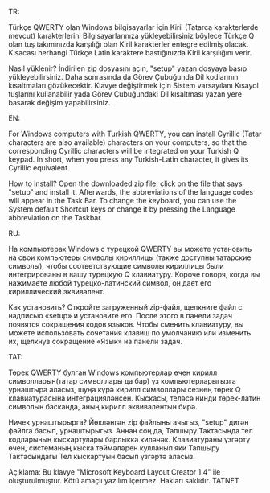 TR:

Türkçe QWERTY olan Windows bilgisayarlar için Kiril (Tatarca karakterlerde mevcut) karakterlerini Bilgisayarlarınıza yükleyebilirsiniz böylece Türkçe Q olan tuş takımınızda karşılığı olan Kiril karakterler entegre edilmiş olacak. Kısacası herhangi Türkçe Latin karaktere bastığınızda Kiril karşılığını verir.

Nasıl yüklenir?
İndirilen zip dosyasını açın, "setup" yazan dosyaya basıp yükleyebilirsiniz.
Daha sonrasında da Görev Çubuğunda Dil kodlarının kısaltmaları gözükecektir.
Klavye değiştirmek için Sistem varsayılanı Kısayol tuşlarını kullanabilir yada Görev Çubuğundaki Dil kısaltması yazan yere basarak değişim yapabilirsiniz. 


EN:

For Windows computers with Turkish QWERTY, you can install Cyrillic (Tatar characters are also available) characters on your computers, so that the corresponding Cyrillic characters will be integrated on your Turkish Q keypad. In short, when you press any Turkish-Latin character, it gives its Cyrillic equivalent.

How to install?
Open the downloaded zip file, click on the file that says "setup" and install it.
Afterwards, the abbreviations of the language codes will appear in the Task Bar.
To change the keyboard, you can use the System default Shortcut keys or change it by pressing the Language abbreviation on the Taskbar.


RU:

На компьютерах Windows с турецкой QWERTY вы можете установить на свои компьютеры символы кириллицы (также доступны татарские символы), чтобы соответствующие символы кириллицы были интегрированы в вашу турецкую Q клавиатуру. Короче говоря, когда вы нажимаете любой турецко-латинский символ, он дает его кириллический эквивалент.

Как установить?
Откройте загруженный zip-файл, щелкните файл с надписью «setup» и установите его.
После этого в панели задач появятся сокращения кодов языков.
Чтобы сменить клавиатуру, вы можете использовать сочетания клавиш по умолчанию или изменить их, щелкнув сокращение «Язык» на панели задач.


TAT:

Төрек QWERTY булган Windows компьютерлар өчен кирилл символларын(татар символлары да бар) үз компьютерларыгызга урнаштыра аласыз, шуңа күрә кирилл символлары сезнең төрек Q клавиатурасына интеграцияләнсен. Кыскасы, теләсә нинди төрек-латин символын басканда, аның кирилл эквивалентын бирә.

Ничек урнаштырырга?
Йөкләнгән zip файлыны ачыгыз, "setup" дигән файлга басып, урнаштырыгыз.
Аннан соң да, Тапшыру Тактасында тел кодларының кыскартулары барлыкка киләчәк.
Клавиатураны үзгәртү өчен, системаның кыска төймәләрен кулланып яки Тапшыру Тактасындагы Тел кыскартуын басып үзгәртә аласыз.


Açıklama: Bu klavye "Microsoft Keyboard Layout Creator 1.4" ile oluşturulmuştur. Kötü amaçlı yazılım içermez.
Hakları saklıdır.
TATNET

